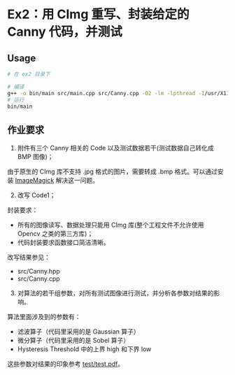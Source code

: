 # Ex2：用 CImg 重写、封装给定的 Canny 代码，并测试

## Usage

```sh
# 在 ex2 目录下

# 编译
g++ -o bin/main src/main.cpp src/Canny.cpp -O2 -lm -lpthread -I/usr/X11R6/include -L/usr/X11R6/lib -lm -lpthread -lX11
# 运行
bin/main
```

## 作业要求

1. 附件有三个 Canny 相关的 Code 以及测试数据若干(测试数据自己转化成 BMP 图像)；

由于原生的 CImg 库不支持 .jpg 格式的图片，需要转成 .bmp 格式。可以通过安装 [ImageMagick](http://www.imagemagick.org) 解决这一问题。

2. 改写 Code1；

封装要求：
  + 所有的图像读写、数据处理只能用 CImg 库(整个工程文件不允许使用 Opencv 之类的第三方库)；
  + 代码封装要求函数接口简洁清晰。

改写结果参见：
  + src/Canny.hpp
  + src/Canny.cpp

3. 对算法的若干组参数，对所有测试图像进行测试，并分析各参数对结果的影响。

算法里面涉及到的参数有：
  + 滤波算子（代码里采用的是 Gaussian 算子）
  + 微分算子（代码里采用的是 Sobel 算子）
  + Hysteresis Threshold 中的上界 high 和下界 low

这些参数对结果的印象参考 [test/test.pdf](https://github.com/painterdrown/computer-vision/blob/master/ex2/test/test.md)。
